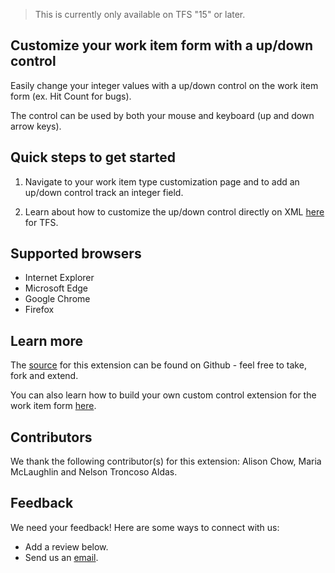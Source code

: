 > This is currently only available on TFS "15" or later.

## Customize your work item form with a up/down control ##

Easily change your integer values with a up/down control on the work item form (ex. Hit Count for bugs). 

The control can be used by both your mouse and keyboard (up and down arrow keys).

## Quick steps to get started ##

1. Navigate to your work item type customization page and to add an up/down control track an integer field.

2. Learn about how to customize the up/down control directly on XML [here](https://github.com/Microsoft/vsts-integer-wit-custom-control/blob/master/README.md) for TFS. 

## Supported browsers ##

* Internet Explorer
* Microsoft Edge
* Google Chrome 
* Firefox

## Learn more ##

The [source](https://github.com/Microsoft/vsts-integer-wit-custom-control) for this extension can be found on Github - feel free to take, fork and extend. 

You can also learn how to build your own custom control extension for the work item form [here](https://www.visualstudio.com/en-us/docs/integrate/extensions/develop/custom-control). 

## Contributors ##

We thank the following contributor(s) for this extension: Alison Chow, Maria McLaughlin and Nelson Troncoso Aldas. 

## Feedback ##

We need your feedback! Here are some ways to connect with us:

* Add a review below.
* Send us an [email](mailto://witiq@microsoft.com).
